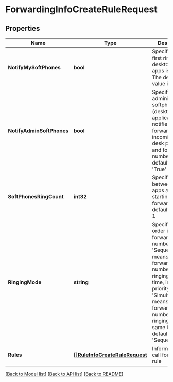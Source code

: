 # ForwardingInfoCreateRuleRequest

## Properties
Name | Type | Description | Notes
------------ | ------------- | ------------- | -------------
**NotifyMySoftPhones** | **bool** | Specifies if the first ring on desktop/mobile apps is enabled. The default value is &#39;True&#39; | [optional] 
**NotifyAdminSoftPhones** | **bool** | Specifies if the administrator&#39;s softphone (desktop application) is notified before forwarding the incoming call to desk phones and forwarding numbers. The default value is &#39;True&#39; | [optional] 
**SoftPhonesRingCount** | **int32** | Specifies delay between ring on apps and starting of a call forwarding. The default value is 1 | [optional] 
**RingingMode** | **string** | Specifies the order in which forwarding numbers ring. &#39;Sequentially&#39; means that forwarding numbers are ringing one at a time, in order of priority. &#39;Simultaneously&#39; means that forwarding numbers are ringing all at the same time. The default value is &#39;Sequentially&#39; | [optional] 
**Rules** | [**[]RuleInfoCreateRuleRequest**](RuleInfoCreateRuleRequest.md) | Information on a call forwarding rule | [optional] 

[[Back to Model list]](../README.md#documentation-for-models) [[Back to API list]](../README.md#documentation-for-api-endpoints) [[Back to README]](../README.md)


